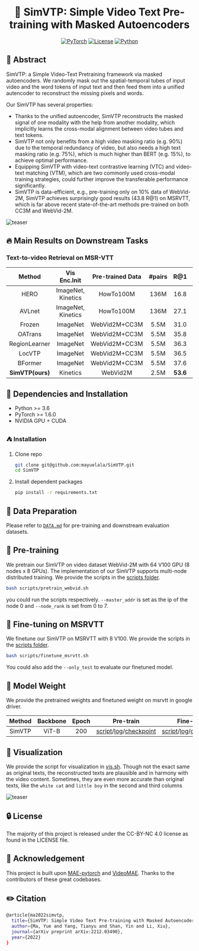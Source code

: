 

<div align="center">

# 🚀 **SimVTP**: Simple Video Text Pre-training with Masked Autoencoders

<a href="https://pytorch.org/get-started/locally/"><img alt="PyTorch" src="https://img.shields.io/badge/PyTorch-ee4c2c?logo=pytorch&logoColor=white"></a> [![License](https://img.shields.io/badge/arXiv-2212.03490-b31b1b.svg)](https://arxiv.org/abs/2212.03490) [![Python](https://img.shields.io/badge/Python-3.7-brightgreen.svg)](#PyTorch)

</div>

## 🍃 Abstract
SimVTP: a Simple Video-Text Pretraining framework via masked autoencoders. We randomly mask out the spatial-temporal tubes of input video and the word tokens of input text and then feed them into a unified autencoder to reconstruct the missing pixels and words. 

Our SimVTP has several properties: 
- Thanks to the unified autoencoder,  SimVTP reconstructs the masked signal of one modality with the help from another modality, which implicitly learns the cross-modal alignment between video tubes and text tokens. 
- SimVTP not only benefits from a high video masking ratio (e.g. 90%) due to the temporal redundancy of video, but also needs a high text masking ratio (e.g. 75%), which is much higher than BERT (e.g. 15%), to achieve optimal performance.  
- Equipping SimVTP with video-text contrastive learning (VTC) and video-text matching (VTM), which are two commonly used cross-modal training strategies, could further improve the transferable performance significantly. 
- SimVTP is data-efficient, e.g., pre-training only on 10% data of WebVid-2M, SimVTP achieves surprisingly good results (43.8 R@1) on MSRVTT, which is far above recent state-of-the-art methods pre-trained on both CC3M and WebVid-2M.  

![teaser](imgs/framework.png)


## 🔥 Main Results on Downstream Tasks
### Text-to-video Retrieval on MSR-VTT


|  Method   | Vis Enc.Init | Pre-trained Data |  #pairs |  R@1 | R@5 | R@10 | MdR |
| :------:  | :------:     | :---:            | :---:   | :-----: | :---: | :---: |:---: | 
| HERO  | ImageNet, Kinetics | HowTo100M   | 136M   | 16.8 | 43.4 | 57.7 | - | 
| AVLnet  | ImageNet, Kinetics | HowTo100M   | 136M   | 27.1 | 55.6 | 66.6 | 4 | 
| Frozen  | ImageNet           | WebVid2M+CC3M   | 5.5M   | 31.0 | 59.5 | 70.5 | 3 | 
| OATrans  | ImageNet           | WebVid2M+CC3M   | 5.5M   | 35.8 | 63.4 | 76.5 | 3 | 
| RegionLearner  | ImageNet           | WebVid2M+CC3M   | 5.5M   | 36.3 | 63.9 | 72.5 | 3 | 
| LocVTP  | ImageNet           | WebVid2M+CC3M   | 5.5M   | 36.5 | 64.3 | 76.8 | 3 | 
| BFormer  | ImageNet           | WebVid2M+CC3M   | 5.5M   | 37.6 | 64.8 | 75.1 | 3 | 
| **SimVTP(ours)**  | Kinetics           | WebVid2M   | 2.5M   | **53.6** | **82.8** | **90.8** | **1** | 



## 🔨 Dependencies and Installation


- Python >= 3.6 
- PyTorch >= 1.6.0
- NVIDIA GPU + CUDA

### ⛺ Installation
1. Clone repo
    ```bash
    git clone git@github.com:mayuelala/SimVTP.git
    cd SimVTP
    ```
2. Install dependent packages
    ```bash
    pip install -r requirements.txt
    ```

## 🔅 Data Preparation
Please refer to [`DATA.md`](DATA.md)  for pre-training and downstream evaluation datasets.

## 🌿 Pre-training
We pretrain our SimVTP on video dataset WebVid-2M with 64 V100 GPU (8 nodes x 8 GPUs). The implementation of our SimVTP supports multi-node distributed training. We provide the scripts in the [scripts folder](scripts). 

```bash
bash scripts/pretrain_webvid.sh
```
you could run the scripts respectively. `--master_addr` is set as the ip of the node 0 and `--node_rank` is set from 0 to 7.


## 🍄 Fine-tuning on MSRVTT
We finetune our SimVTP on MSRVTT with 8 V100. We provide the scripts in the [scripts folder](scripts). 
```bash
bash scripts/finetune_msrvtt.sh
``` 
You could also add the `--only_test` to evaluate our finetuned model.

## 🐧  Model Weight
We provide the pretrained weights and finetuned weight on msrvtt in google driver.

|  Method   | Backbone | Epoch |  Pre-train |   Fine-tune | R@1 |
| :------:  | :------: | :---: | :---: | :-----: | :---: | 
| SimVTP    | ViT-B    | 200   | [script](scripts/pretrain_webvid.sh)/[log](https://drive.google.com/drive/folders/1ln0ISwm6y12bUKxFH6AJnWDdE9Llj74Y?usp=share_link)/[checkpoint](https://drive.google.com/drive/folders/1ln0ISwm6y12bUKxFH6AJnWDdE9Llj74Y?usp=share_link) | [script](scripts/finetune_msrvtt.sh)/[log](https://drive.google.com/drive/folders/1ln0ISwm6y12bUKxFH6AJnWDdE9Llj74Y?usp=share_link)/[checkpoint](https://drive.google.com/drive/folders/1ln0ISwm6y12bUKxFH6AJnWDdE9Llj74Y?usp=share_link) | 53.6 |

 ## 👀 Visualization
We provide the script for visualization in [vis.sh](scripts/vis.sh). Though not the exact same as original texts, the reconstructed texts are plausible and in harmony with the video content. Sometimes, they are even more accurate than original texts, like the `white cat` and `little boy` in the second and third columns

![teaser](imgs/vis.png)
## 🔒 License
The majority of this project is released under the CC-BY-NC 4.0 license as found in the LICENSE file.

## 👏 Acknowledgement
This project is built upon [MAE-pytorch](https://github.com/pengzhiliang/MAE-pytorch) and [VideoMAE](https://github.com/MCG-NJU/VideoMAE). Thanks to the contributors of these great codebases.

## ✏️ Citation
```bash
@article{ma2022simvtp,
  title={SimVTP: Simple Video Text Pre-training with Masked Autoencoders},
  author={Ma, Yue and Yang, Tianyu and Shan, Yin and Li, Xiu},
  journal={arXiv preprint arXiv:2212.03490},
  year={2022}
}
``` 
